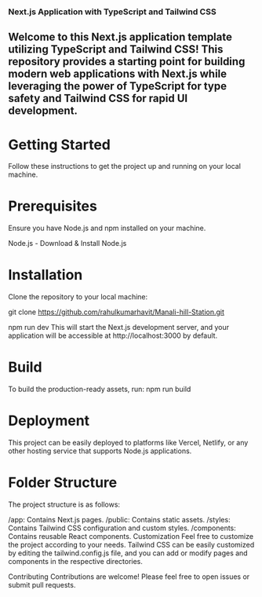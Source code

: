 ### Next.js Application with TypeScript and Tailwind CSS
## Welcome to this Next.js application template utilizing TypeScript and Tailwind CSS! This repository provides a starting point for building modern web applications with Next.js while leveraging the power of TypeScript for type safety and Tailwind CSS for rapid UI development.

# Getting Started
Follow these instructions to get the project up and running on your local machine.

# Prerequisites
Ensure you have Node.js and npm installed on your machine.

Node.js - Download & Install Node.js
# Installation
Clone the repository to your local machine:


git clone https://github.com/rahulkumarhavit/Manali-hill-Station.git



npm run dev
This will start the Next.js development server, and your application will be accessible at http://localhost:3000 by default.

# Build
To build the production-ready assets, run:
npm run build

# Deployment
This project can be easily deployed to platforms like Vercel, Netlify, or any other hosting service that supports Node.js applications.

# Folder Structure
The project structure is as follows:

/app: Contains Next.js pages.
/public: Contains static assets.
/styles: Contains Tailwind CSS configuration and custom styles.
/components: Contains reusable React components.
Customization
Feel free to customize the project according to your needs. Tailwind CSS can be easily customized by editing the tailwind.config.js file, and you can add or modify pages and components in the respective directories.

Contributing
Contributions are welcome! Please feel free to open issues or submit pull requests.

